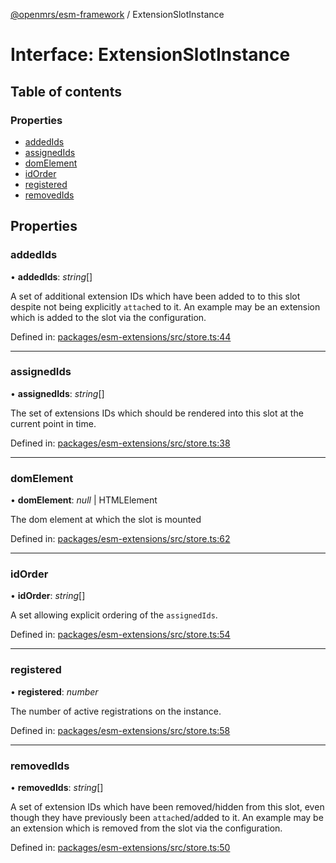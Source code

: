 [@openmrs/esm-framework](../API.md) / ExtensionSlotInstance

# Interface: ExtensionSlotInstance

## Table of contents

### Properties

- [addedIds](extensionslotinstance.md#addedids)
- [assignedIds](extensionslotinstance.md#assignedids)
- [domElement](extensionslotinstance.md#domelement)
- [idOrder](extensionslotinstance.md#idorder)
- [registered](extensionslotinstance.md#registered)
- [removedIds](extensionslotinstance.md#removedids)

## Properties

### addedIds

• **addedIds**: *string*[]

A set of additional extension IDs which have been added to to this slot despite not being
explicitly `attach`ed to it.
An example may be an extension which is added to the slot via the configuration.

Defined in: [packages/esm-extensions/src/store.ts:44](https://github.com/openmrs/openmrs-esm-core/blob/master/packages/esm-extensions/src/store.ts#L44)

___

### assignedIds

• **assignedIds**: *string*[]

The set of extensions IDs which should be rendered into this slot at the current point in time.

Defined in: [packages/esm-extensions/src/store.ts:38](https://github.com/openmrs/openmrs-esm-core/blob/master/packages/esm-extensions/src/store.ts#L38)

___

### domElement

• **domElement**: *null* \| HTMLElement

The dom element at which the slot is mounted

Defined in: [packages/esm-extensions/src/store.ts:62](https://github.com/openmrs/openmrs-esm-core/blob/master/packages/esm-extensions/src/store.ts#L62)

___

### idOrder

• **idOrder**: *string*[]

A set allowing explicit ordering of the `assignedIds`.

Defined in: [packages/esm-extensions/src/store.ts:54](https://github.com/openmrs/openmrs-esm-core/blob/master/packages/esm-extensions/src/store.ts#L54)

___

### registered

• **registered**: *number*

The number of active registrations on the instance.

Defined in: [packages/esm-extensions/src/store.ts:58](https://github.com/openmrs/openmrs-esm-core/blob/master/packages/esm-extensions/src/store.ts#L58)

___

### removedIds

• **removedIds**: *string*[]

A set of extension IDs which have been removed/hidden from this slot, even though they have
previously been `attach`ed/added to it.
An example may be an extension which is removed from the slot via the configuration.

Defined in: [packages/esm-extensions/src/store.ts:50](https://github.com/openmrs/openmrs-esm-core/blob/master/packages/esm-extensions/src/store.ts#L50)
